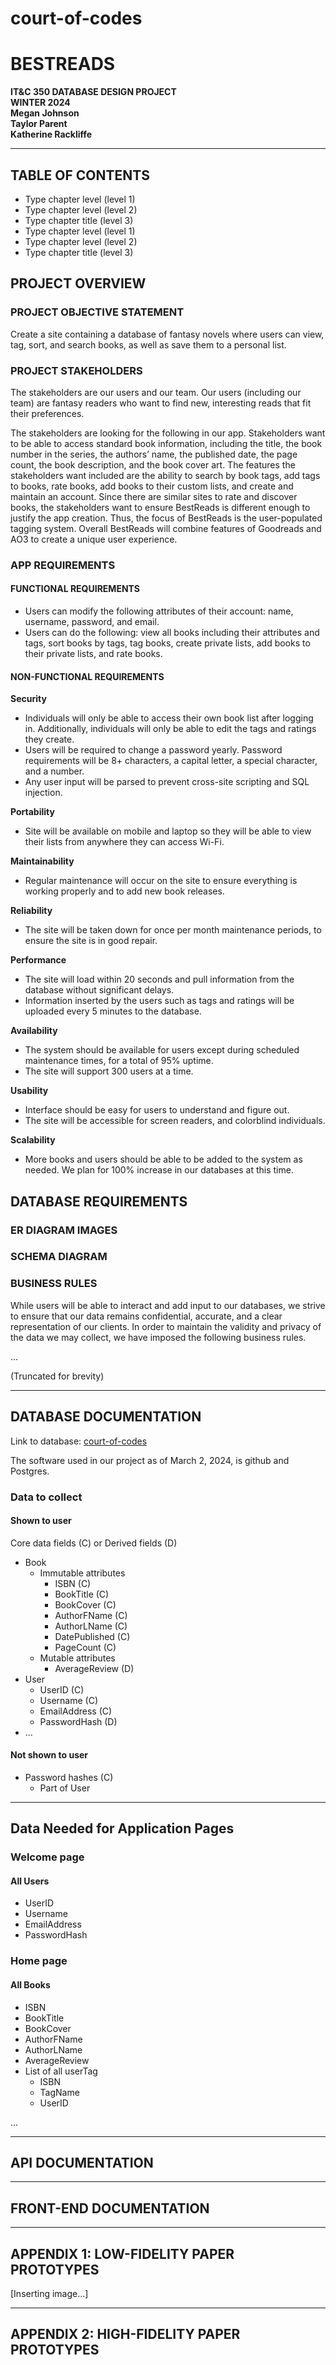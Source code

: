 # court-of-codes
# BESTREADS

**IT&C 350 DATABASE DESIGN PROJECT**  
**WINTER 2024**  
**Megan Johnson**  
**Taylor Parent**  
**Katherine Rackliffe**

---

## TABLE OF CONTENTS

- Type chapter level (level 1)
- Type chapter level (level 2)
- Type chapter title (level 3)
- Type chapter level (level 1)
- Type chapter level (level 2)
- Type chapter title (level 3)

## PROJECT OVERVIEW

### PROJECT OBJECTIVE STATEMENT

Create a site containing a database of fantasy novels where users can view, tag, sort, and search books, as well as save them to a personal list.

### PROJECT STAKEHOLDERS

The stakeholders are our users and our team. Our users (including our team) are fantasy readers who want to find new, interesting reads that fit their preferences.

The stakeholders are looking for the following in our app. Stakeholders want to be able to access standard book information, including the title, the book number in the series, the authors’ name, the published date, the page count, the book description, and the book cover art. The features the stakeholders want included are the ability to search by book tags, add tags to books, rate books, add books to their custom lists, and create and maintain an account. Since there are similar sites to rate and discover books, the stakeholders want to ensure BestReads is different enough to justify the app creation. Thus, the focus of BestReads is the user-populated tagging system. Overall BestReads will combine features of Goodreads and AO3 to create a unique user experience.

### APP REQUIREMENTS

#### FUNCTIONAL REQUIREMENTS

- Users can modify the following attributes of their account: name, username, password, and email.
- Users can do the following: view all books including their attributes and tags, sort books by tags, tag books, create private lists, add books to their private lists, and rate books.

#### NON-FUNCTIONAL REQUIREMENTS

**Security**
- Individuals will only be able to access their own book list after logging in. Additionally, individuals will only be able to edit the tags and ratings they create.
- Users will be required to change a password yearly. Password requirements will be 8+ characters, a capital letter, a special character, and a number.
- Any user input will be parsed to prevent cross-site scripting and SQL injection.

**Portability**
- Site will be available on mobile and laptop so they will be able to view their lists from anywhere they can access Wi-Fi.

**Maintainability**
- Regular maintenance will occur on the site to ensure everything is working properly and to add new book releases.

**Reliability**
- The site will be taken down for once per month maintenance periods, to ensure the site is in good repair.

**Performance**
- The site will load within 20 seconds and pull information from the database without significant delays.
- Information inserted by the users such as tags and ratings will be uploaded every 5 minutes to the database.

**Availability**
- The system should be available for users except during scheduled maintenance times, for a total of 95% uptime.
- The site will support 300 users at a time.

**Usability**
- Interface should be easy for users to understand and figure out.
- The site will be accessible for screen readers, and colorblind individuals.

**Scalability**
- More books and users should be able to be added to the system as needed. We plan for 100% increase in our databases at this time.

## DATABASE REQUIREMENTS

### ER DIAGRAM IMAGES

### SCHEMA DIAGRAM

### BUSINESS RULES

While users will be able to interact and add input to our databases, we strive to ensure that our data remains confidential, accurate, and a clear representation of our clients. In order to maintain the validity and privacy of the data we may collect, we have imposed the following business rules.

...

(Truncated for brevity)

---

## DATABASE DOCUMENTATION

Link to database: [court-of-codes](https://github.com/KatherineRackliffe/court-of-codes.git)

The software used in our project as of March 2, 2024, is github and Postgres.

### Data to collect

#### Shown to user

Core data fields (C) or Derived fields (D)

- Book
  - Immutable attributes
    - ISBN (C)
    - BookTitle (C)
    - BookCover (C)
    - AuthorFName (C)
    - AuthorLName (C)
    - DatePublished (C)
    - PageCount (C)
  - Mutable attributes
    - AverageReview (D)
- User
  - UserID (C)
  - Username (C)
  - EmailAddress (C)
  - PasswordHash (D)
- ...

#### Not shown to user

- Password hashes (C)
  - Part of User

---

## Data Needed for Application Pages

### Welcome page

#### All Users

- UserID
- Username
- EmailAddress
- PasswordHash

### Home page

#### All Books

- ISBN
- BookTitle
- BookCover
- AuthorFName
- AuthorLName
- AverageReview
- List of all userTag
  - ISBN
  - TagName
  - UserID

...

---

## API DOCUMENTATION

---

## FRONT-END DOCUMENTATION

---

## APPENDIX 1: LOW-FIDELITY PAPER PROTOTYPES

[Inserting image...]

---

## APPENDIX 2: HIGH-FIDELITY PAPER PROTOTYPES

